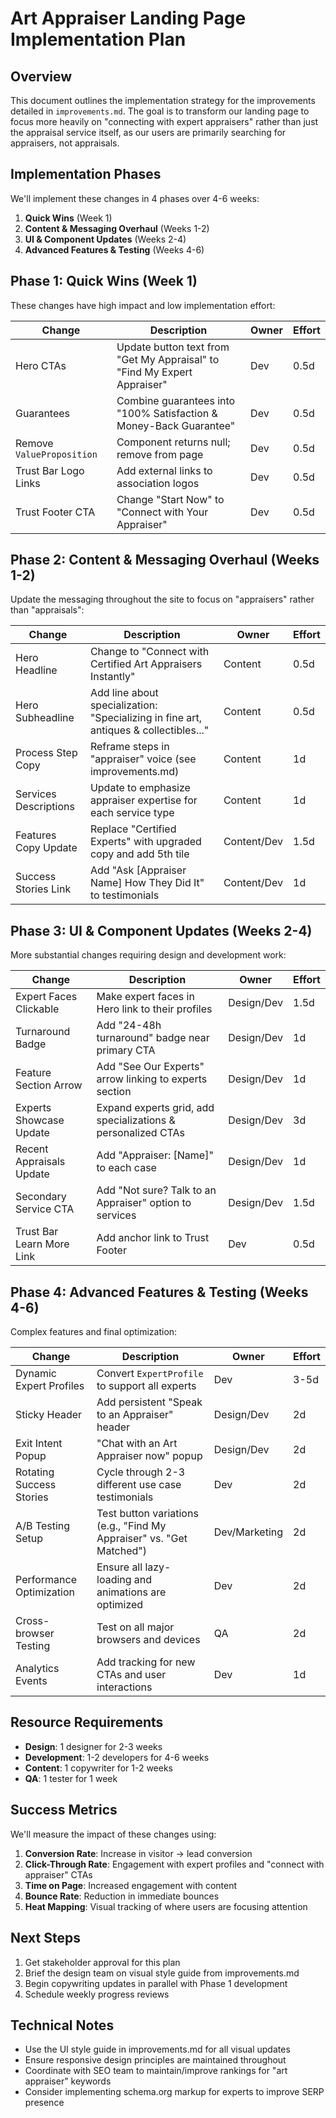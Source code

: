 # Art Appraiser Landing Page Implementation Plan

## Overview

This document outlines the implementation strategy for the improvements detailed in `improvements.md`. The goal is to transform our landing page to focus more heavily on "connecting with expert appraisers" rather than just the appraisal service itself, as our users are primarily searching for appraisers, not appraisals.

## Implementation Phases

We'll implement these changes in 4 phases over 4-6 weeks:

1. **Quick Wins** (Week 1)
2. **Content & Messaging Overhaul** (Weeks 1-2)
3. **UI & Component Updates** (Weeks 2-4)
4. **Advanced Features & Testing** (Weeks 4-6)

## Phase 1: Quick Wins (Week 1)

These changes have high impact and low implementation effort:

| Change | Description | Owner | Effort |
|--------|-------------|-------|--------|
| Hero CTAs | Update button text from "Get My Appraisal" to "Find My Expert Appraiser" | Dev | 0.5d |
| Guarantees | Combine guarantees into "100% Satisfaction & Money-Back Guarantee" | Dev | 0.5d |
| Remove `ValueProposition` | Component returns null; remove from page | Dev | 0.5d |
| Trust Bar Logo Links | Add external links to association logos | Dev | 0.5d |
| Trust Footer CTA | Change "Start Now" to "Connect with Your Appraiser" | Dev | 0.5d |

## Phase 2: Content & Messaging Overhaul (Weeks 1-2)

Update the messaging throughout the site to focus on "appraisers" rather than "appraisals":

| Change | Description | Owner | Effort |
|--------|-------------|-------|--------|
| Hero Headline | Change to "Connect with Certified Art Appraisers Instantly" | Content | 0.5d |
| Hero Subheadline | Add line about specialization: "Specializing in fine art, antiques & collectibles..." | Content | 0.5d |
| Process Step Copy | Reframe steps in "appraiser" voice (see improvements.md) | Content | 1d |
| Services Descriptions | Update to emphasize appraiser expertise for each service type | Content | 1d |
| Features Copy Update | Replace "Certified Experts" with upgraded copy and add 5th tile | Content/Dev | 1.5d |
| Success Stories Link | Add "Ask [Appraiser Name] How They Did It" to testimonials | Content/Dev | 1d |

## Phase 3: UI & Component Updates (Weeks 2-4)

More substantial changes requiring design and development work:

| Change | Description | Owner | Effort |
|--------|-------------|-------|--------|
| Expert Faces Clickable | Make expert faces in Hero link to their profiles | Design/Dev | 1.5d |
| Turnaround Badge | Add "24-48h turnaround" badge near primary CTA | Design/Dev | 1d |
| Feature Section Arrow | Add "See Our Experts" arrow linking to experts section | Design/Dev | 1d |
| Experts Showcase Update | Expand experts grid, add specializations & personalized CTAs | Design/Dev | 3d |
| Recent Appraisals Update | Add "Appraiser: [Name]" to each case | Design/Dev | 1d |
| Secondary Service CTA | Add "Not sure? Talk to an Appraiser" option to services | Design/Dev | 1.5d |
| Trust Bar Learn More Link | Add anchor link to Trust Footer | Dev | 0.5d |

## Phase 4: Advanced Features & Testing (Weeks 4-6)

Complex features and final optimization:

| Change | Description | Owner | Effort |
|--------|-------------|-------|--------|
| Dynamic Expert Profiles | Convert `ExpertProfile` to support all experts | Dev | 3-5d |
| Sticky Header | Add persistent "Speak to an Appraiser" header | Design/Dev | 2d |
| Exit Intent Popup | "Chat with an Art Appraiser now" popup | Design/Dev | 2d |
| Rotating Success Stories | Cycle through 2-3 different use case testimonials | Dev | 2d |
| A/B Testing Setup | Test button variations (e.g., "Find My Appraiser" vs. "Get Matched") | Dev/Marketing | 2d |
| Performance Optimization | Ensure all lazy-loading and animations are optimized | Dev | 2d |
| Cross-browser Testing | Test on all major browsers and devices | QA | 2d |
| Analytics Events | Add tracking for new CTAs and user interactions | Dev | 1d |

## Resource Requirements

- **Design**: 1 designer for 2-3 weeks
- **Development**: 1-2 developers for 4-6 weeks
- **Content**: 1 copywriter for 1-2 weeks
- **QA**: 1 tester for 1 week

## Success Metrics

We'll measure the impact of these changes using:

1. **Conversion Rate**: Increase in visitor → lead conversion
2. **Click-Through Rate**: Engagement with expert profiles and "connect with appraiser" CTAs
3. **Time on Page**: Increased engagement with content
4. **Bounce Rate**: Reduction in immediate bounces
5. **Heat Mapping**: Visual tracking of where users are focusing attention

## Next Steps

1. Get stakeholder approval for this plan
2. Brief the design team on visual style guide from improvements.md
3. Begin copywriting updates in parallel with Phase 1 development
4. Schedule weekly progress reviews

## Technical Notes

- Use the UI style guide in improvements.md for all visual updates
- Ensure responsive design principles are maintained throughout
- Coordinate with SEO team to maintain/improve rankings for "art appraiser" keywords
- Consider implementing schema.org markup for experts to improve SERP presence 